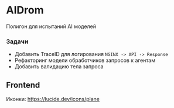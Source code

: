 # AIDrom

Полигон для испытаний AI моделей

### Задачи
- Добавить TraceID для логирования `NGINX -> API -> Response` 
- Рефакторинг модели обработчиков запросов к агентам
- Добавить валидацию тела запроса


## Frontend

Иконки: https://lucide.dev/icons/plane
